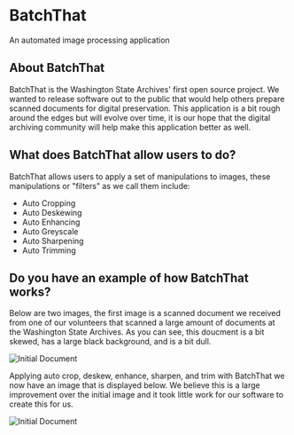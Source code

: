 # BatchThat
An automated image processing application

## About BatchThat
BatchThat is the Washington State Archives' first open source project. We wanted to release software out to the public that would help others prepare scanned documents for digital preservation. This application is a bit rough around the edges but will evolve over time, it is our hope that the digital archiving community will help make this application better as well.

## What does BatchThat allow users to do?
BatchThat allows users to apply a set of manipulations to images, these manipulations or "filters" as we call them include:
- Auto Cropping
- Auto Deskewing
- Auto Enhancing
- Auto Greyscale
- Auto Sharpening
- Auto Trimming

## Do you have an example of how BatchThat works?
Below are two images, the first image is a scanned document we received from one of our volunteers that scanned a large amount of documents at the Washington State Archives. As you can see, this doucment is a bit skewed, has a large black background, and is a bit dull.

![Initial Document](https://raw.githubusercontent.com/washington-state-archives/batch-that/master/batch-that-inital.png)

Applying auto crop, deskew, enhance, sharpen, and trim with BatchThat we now have an image that is displayed below. We believe this is a large improvement over the initial image and it took little work for our software to create this for us.

![Initial Document](https://raw.githubusercontent.com/washington-state-archives/batch-that/master/batch-that-finished.png)
